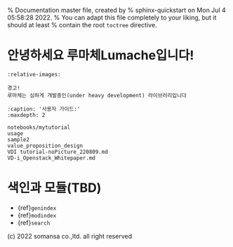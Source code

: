 % Documentation master file, created by
% sphinx-quickstart on Mon Jul  4 05:58:28 2022.
% You can adapt this file completely to your liking, but it should at least
% contain the root `toctree` directive.

# 안녕하세요 루마체Lumache입니다!

```{include} ../../README.md
:relative-images:
```

```{warning}
경고!
루마체는 심하게 개발중인(under heavy development) 라이브러리입니다
```

```{toctree}
:caption: '사용자 가이드:'
:maxdepth: 2

notebooks/mytutorial
usage
sample2
value_proposition_design
VDI tutorial-noPicture_220809.md
VD-i_Openstack_Whitepaper.md
```

# 색인과 모듈(TBD)

- {ref}`genindex`
- {ref}`modindex`
- {ref}`search`

(c) 2022 somansa co.,ltd. all right reserved
